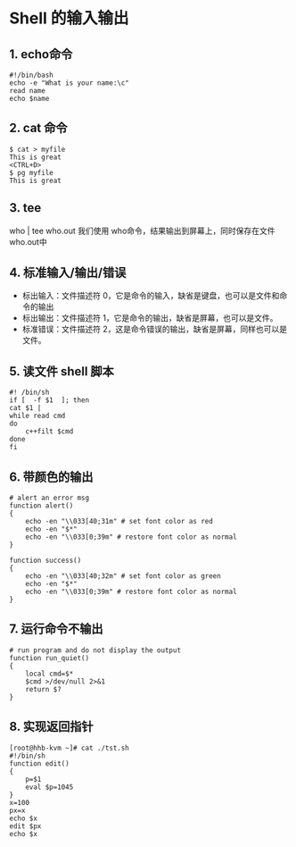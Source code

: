 # Shell 的输入输出 #
## 1. echo命令 ##
    #!/bin/bash
    echo -e "What is your name:\c"
    read name
    echo $name

## 2. cat 命令 ##

    $ cat > myfile
    This is great
    <CTRL+D>
    $ pg myfile
    This is great

## 3. tee  ##
who | tee who.out
我们使用 who命令，结果输出到屏幕上，同时保存在文件who.out中

## 4. 标准输入/输出/错误 ##

- 标出输入：文件描述符 0，它是命令的输入，缺省是键盘，也可以是文件和命令的输出
-  标出输出：文件描述符 1，它是命令的输出，缺省是屏幕，也可以是文件。
-  标准错误：文件描述符 2，这是命令错误的输出，缺省是屏幕，同样也可以是文件。

## 5. 读文件 shell 脚本  ##
    #! /bin/sh
    if [  -f $1  ]; then
    cat $1 |
    while read cmd
    do
    	c++filt $cmd
    done
    fi
    
## 6. 带颜色的输出 ##

    # alert an error msg
    function alert()
    {
    	echo -en "\\033[40;31m" # set font color as red
    	echo -en "$*"
    	echo -en "\\033[0;39m" # restore font color as normal
    }
    
    function success()
    {
    	echo -en "\\033[40;32m" # set font color as green
    	echo -en "$*"
    	echo -en "\\033[0;39m" # restore font color as normal
    }

## 7. 运行命令不输出 ##

    # run program and do not display the output
    function run_quiet()
    {
    	local cmd=$*
    	$cmd >/dev/null 2>&1
    	return $?
    }

## 8. 实现返回指针  ##
    [root@hhb-kvm ~]# cat ./tst.sh
    #!/bin/sh
    function edit()
    {
    	p=$1
    	eval $p=1045
    }
    x=100
    px=x
    echo $x
    edit $px
    echo $x






